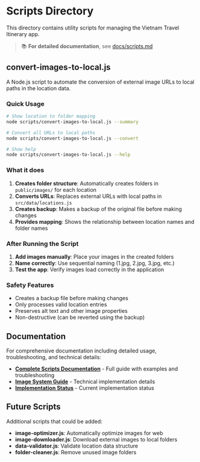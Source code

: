 # Scripts Directory

This directory contains utility scripts for managing the Vietnam Travel Itinerary app.

> 📚 **For detailed documentation**, see [docs/scripts.md](../docs/scripts.md)

## convert-images-to-local.js

A Node.js script to automate the conversion of external image URLs to local paths in the location data.

### Quick Usage

```bash
# Show location to folder mapping
node scripts/convert-images-to-local.js --summary

# Convert all URLs to local paths
node scripts/convert-images-to-local.js --convert

# Show help
node scripts/convert-images-to-local.js --help
```

### What it does

1. **Creates folder structure**: Automatically creates folders in `public/images/` for each location
2. **Converts URLs**: Replaces external URLs with local paths in `src/data/locations.js`
3. **Creates backup**: Makes a backup of the original file before making changes
4. **Provides mapping**: Shows the relationship between location names and folder names

### After Running the Script

1. **Add images manually**: Place your images in the created folders
2. **Name correctly**: Use sequential naming (1.jpg, 2.jpg, 3.jpg, etc.)
3. **Test the app**: Verify images load correctly in the application

### Safety Features

- Creates a backup file before making changes
- Only processes valid location entries
- Preserves alt text and other image properties
- Non-destructive (can be reverted using the backup)

## Documentation

For comprehensive documentation including detailed usage, troubleshooting, and technical details:

- **[Complete Scripts Documentation](../docs/scripts.md)** - Full guide with examples and troubleshooting
- **[Image System Guide](../docs/image-system.md)** - Technical implementation details
- **[Implementation Status](../docs/implementation-status.md)** - Current implementation status

## Future Scripts

Additional scripts that could be added:

- **image-optimizer.js**: Automatically optimize images for web
- **image-downloader.js**: Download external images to local folders
- **data-validator.js**: Validate location data structure
- **folder-cleaner.js**: Remove unused image folders
